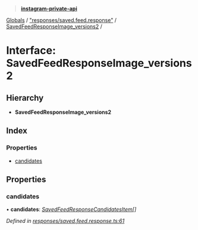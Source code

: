 > **[instagram-private-api](../README.md)**

[Globals](../README.md) / ["responses/saved.feed.response"](../modules/_responses_saved_feed_response_.md) / [SavedFeedResponseImage_versions2](_responses_saved_feed_response_.savedfeedresponseimage_versions2.md) /

# Interface: SavedFeedResponseImage_versions2

## Hierarchy

* **SavedFeedResponseImage_versions2**

## Index

### Properties

* [candidates](_responses_saved_feed_response_.savedfeedresponseimage_versions2.md#candidates)

## Properties

###  candidates

• **candidates**: *[SavedFeedResponseCandidatesItem](_responses_saved_feed_response_.savedfeedresponsecandidatesitem.md)[]*

*Defined in [responses/saved.feed.response.ts:61](https://github.com/dilame/instagram-private-api/blob/173bc62/src/responses/saved.feed.response.ts#L61)*